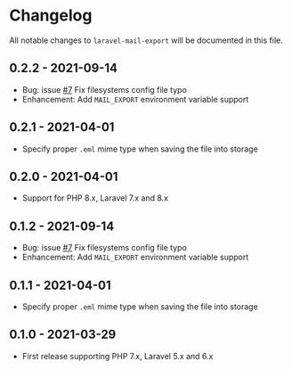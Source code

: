 # Changelog

All notable changes to `laravel-mail-export` will be documented in this file.

## 0.2.2 - 2021-09-14

- Bug: issue [#7](https://github.com/Pod-Point/laravel-mail-export/issues/7) Fix filesystems config file typo
- Enhancement: Add `MAIL_EXPORT` environment variable support

## 0.2.1 - 2021-04-01

- Specify proper `.eml` mime type when saving the file into storage

## 0.2.0 - 2021-04-01

- Support for PHP 8.x, Laravel 7.x and 8.x

## 0.1.2 - 2021-09-14

- Bug: issue [#7](https://github.com/Pod-Point/laravel-mail-export/issues/7) Fix filesystems config file typo
- Enhancement: Add `MAIL_EXPORT` environment variable support

## 0.1.1 - 2021-04-01

- Specify proper `.eml` mime type when saving the file into storage

## 0.1.0 - 2021-03-29

- First release supporting PHP 7.x, Laravel 5.x and 6.x
